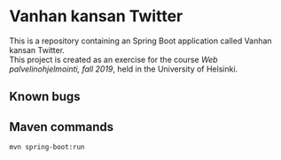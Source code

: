 # Vanhan kansan Twitter
This is a repository containing an Spring Boot application called Vanhan kansan Twitter.  
This project is created as an exercise for the course  _Web palvelinohjelmointi, fall 2019_, held in the University of Helsinki.

## Known bugs

## Maven commands
```
mvn spring-boot:run
```
